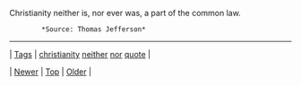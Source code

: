 <!--
title: Christianity neither is, nor ever was, a part of the common law.
date: 2020-06-28T15:27:00.341Z
tags: christianity, neither, nor, quote
-->




Christianity neither is, nor ever was, a part of the common law.

            *Source: Thomas Jefferson*

<!--BOTTOM-POST-NAVIGATION-->
---

| [Tags](tags.md) | [christianity](tag-christianity.md) [neither](tag-neither.md) [nor](tag-nor.md) [quote](tag-quote.md) |

| [Newer](90475799799.md) | [Top](index.md) | [Older](90518229605.md) |